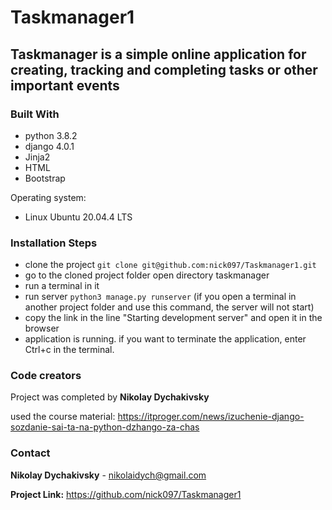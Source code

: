 # Taskmanager1
## Taskmanager is a simple online application for creating, tracking and completing tasks or other important events

### Built With

- python 3.8.2
- django 4.0.1
- Jinja2
- HTML
- Bootstrap

Operating system:

- Linux Ubuntu 20.04.4 LTS 



### Installation Steps


* clone the project ```git clone git@github.com:nick097/Taskmanager1.git```
* go to the cloned project folder open directory taskmanager  
* run a terminal in it
* run server ```python3 manage.py runserver```
(if you open a terminal in another project folder and use this command, the server will not start)
* copy the link in the line "Starting development server" and open it in the browser
* application is running. if you want to terminate the application, enter Ctrl+c in the terminal.



### Code creators

Project was completed by **Nikolay Dychakivsky**

used the course material:  https://itproger.com/news/izuchenie-django-sozdanie-sai-ta-na-python-dzhango-za-chas




### Contact
**Nikolay Dychakivsky** - nikolaidych@gmail.com

**Project Link:** https://github.com/nick097/Taskmanager1





